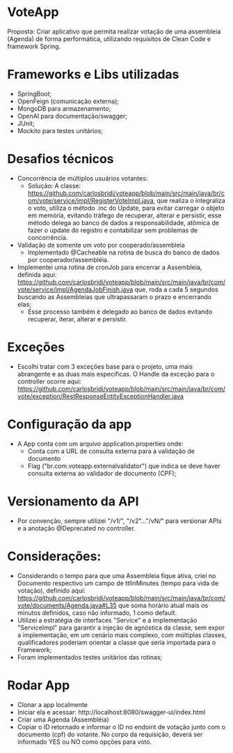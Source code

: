 # VoteApp

Proposta: Criar aplicativo que permita realizar votação de uma assembleia (Agenda) de forma performática, utilizando requisitos de Clean Code e framework Spring.

# Frameworks e Libs utilizadas
- SpringBoot;
- OpenFeign (comunicação externa);
- MongoDB para armazenamento;
- OpenAI para documentação/swagger;
- JUnit;
- Mockito para testes unitários;

# Desafios técnicos
- Concorrência de múltiplos usuários votantes:
  - Solução: A classe: https://github.com/carlosbridi/voteapp/blob/main/src/main/java/br/com/vote/service/impl/RegisterVoteImpl.java, que realiza o integraliza o voto, utiliza o método .inc do Update, para evitar carregar o objeto em memória, evitando tráfego de recuperar, alterar e persistir, esse método delega ao banco de dados a responsabilidade, atômica de fazer o update do registro e contabilizar sem problemas de concorrência.
- Validação de somente um voto por cooperado/assembleia
  - Implementado @Cacheable na rotina de busca do banco de dados por cooperador/assembléia.
- Implementei uma rotina de cronJob para encerrar a Assembleia, definida aqui: https://github.com/carlosbridi/voteapp/blob/main/src/main/java/br/com/vote/service/impl/AgendaJobFinish.java que, roda a cada 5 segundos buscando as Assembleias que ultrapassaram o prazo e encerrando elas;
    - Esse processo também é delegado ao banco de dados evitando recuperar, iterar, alterar e persistir.
 
# Exceções
- Escolhi tratar com 3 exceções base para o projeto, uma mais abrangente e as duas mais especificas. O Handle da exceção para o controller ocorre aqui: 
 https://github.com/carlosbridi/voteapp/blob/main/src/main/java/br/com/vote/exception/RestResponseEntityExceptionHandler.java

# Configuração da app
- A App conta com um arquivo application.properties onde:
  - Conta com a URL de consulta externa para a validação de documento
  - Flag ("br.com.voteapp.externalvalidator") que indica se deve haver consulta externa ao validador de documento (CPF);
 
# Versionamento da API
- Por convenção, sempre utilizei "/v1/", "/v2"..."/vN/" para versionar APIs e a anotação @Deprecated no controller.

# Considerações:
- Considerando o tempo para que uma Assembleia fique ativa, criei no Documento respectivo um campo de ttlInMinutes (tempo para vida de votação), definido aqui: https://github.com/carlosbridi/voteapp/blob/main/src/main/java/br/com/vote/documents/Agenda.java#L35 que soma horário atual mais os minutos definidos, caso não informado, 1 como default.
- Utilizei a estratégia de interfaces "<name>Service" e a implementação "<name>ServiceImpl" para garantir a injeção de agnóstica da classe, sem expor a implementação, em um cenário mais complexo, com múltiplas classes, qualificadores poderiam orientar a classe que seria importada para o Framework; 
- Foram implementados testes unitários das rotinas;

# Rodar App
- Clonar a app localmente
- Iniciar ela e acessar: http://localhost:8080/swagger-ui/index.html
- Criar uma Agenda (Assembléia)
- Copiar o ID retornado e informar o ID no endoint de votação junto com o documento (cpf) do votante. No corpo da requisição, deverá ser informado YES ou NO como opções para voto.
